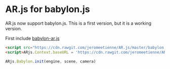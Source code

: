 # AR.js for babylon.js

AR.js now support babylon.js. This is a first version, but it is a working version. 

First include [babylon-ar.js](https://github.com/jeromeetienne/AR.js/tree/master/babylon.js/build/babylon-ar.js)

```html
<script src="https://cdn.rawgit.com/jeromeetienne/AR.js/master/babylon.js/build/babylon-ar.js"></script>
<script>ARjs.Context.baseURL = 'https://cdn.rawgit.com/jeromeetienne/AR.js/master/three.js/'</script> 
```

```javascript
ARjs.Babylon.init(engine, scene, camera)
```
